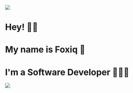 ![](https://cdn.discordapp.com/banners/750036101162467419/04af0ebccbb6c80f2b8b5c9ac47d07c7.png?size=1024)
# Hey! 👋🏻
# My name is Foxiq 🦊
# I'm a Software Developer 👨🏻‍💻
![](https://github-profile-summary-cards.vercel.app/api/cards/profile-details?username={username}&theme=vue)
<!--
Github Template
### Hi there 👋


**ffoxiq/ffoxiq** is a ✨ _special_ ✨ repository because its `README.md` (this file) appears on your GitHub profile.

Here are some ideas to get you started:

- 🔭 I’m currently working on ...
- 🌱 I’m currently learning ...
- 👯 I’m looking to collaborate on ...
- 🤔 I’m looking for help with ...
- 💬 Ask me about ...
- 📫 How to reach me: ...
- 😄 Pronouns: ...
- ⚡ Fun fact: ...
-->
